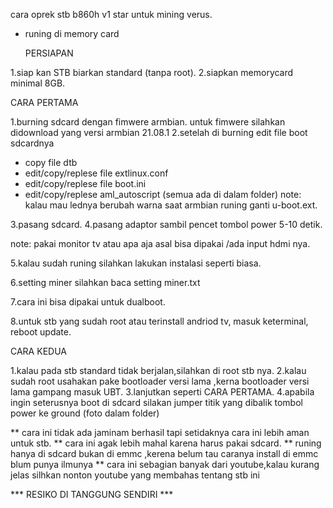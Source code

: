 cara oprek stb b860h v1 star untuk mining verus.
- runing di memory card

   PERSIAPAN
   
1.siap kan STB biarkan standard (tanpa root).
2.siapkan memorycard minimal 8GB.

   CARA PERTAMA
   
1.burning sdcard dengan fimwere armbian.
  untuk fimwere silahkan didownload yang versi armbian 21.08.1
2.setelah di burning edit file boot sdcardnya
  - copy file dtb
  - edit/copy/replese file extlinux.conf
  - edit/copy/replese file boot.ini
  - edit/copy/replese aml_autoscript
    (semua ada di dalam folder)
  note: kalau mau lednya berubah warna saat armbian runing ganti u-boot.ext.
  
3.pasang sdcard.
4.pasang adaptor sambil pencet tombol power 5-10 detik.
 
  note: pakai monitor tv atau apa aja asal bisa dipakai /ada input hdmi nya.
  
5.kalau sudah runing silahkan lakukan instalasi seperti biasa.

6.setting miner silahkan baca setting miner.txt

7.cara ini bisa dipakai untuk dualboot.

8.untuk stb yang sudah root atau terinstall andriod tv, masuk keterminal, reboot update.


   CARA KEDUA
   
1.kalau pada stb standard tidak berjalan,silahkan di root stb nya.
2.kalau sudah root usahakan pake bootloader versi lama ,kerna bootloader versi lama gampang masuk UBT.
3.lanjutkan seperti CARA PERTAMA.
4.apabila ingin seterusnya boot di sdcard silakan jumper titik yang dibalik tombol power ke ground (foto dalam folder)

** cara ini tidak ada jaminam berhasil tapi setidaknya cara ini lebih aman untuk stb.
** cara ini agak lebih mahal karena harus pakai sdcard.
** runing hanya di sdcard bukan di emmc ,kerena belum tau caranya install di emmc blum punya ilmunya
** cara ini sebagian banyak dari youtube,kalau kurang jelas silhkan nonton youtube yang membahas tentang stb ini


*** RESIKO DI TANGGUNG SENDIRI ***    
